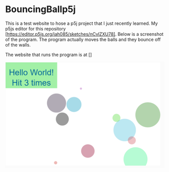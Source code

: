 # BouncingBallp5j
This is a test website to hose a p5j project that I just recently learned. My p5js editor for this repository [https://editor.p5js.org/jah085/sketches/nCvlZXU78]. Below is a screenshot of the program. The program actually moves the balls and they bounce off of the walls. 

The website that runs the program is at []

![Screenshot](p5jScreenShot.png)
